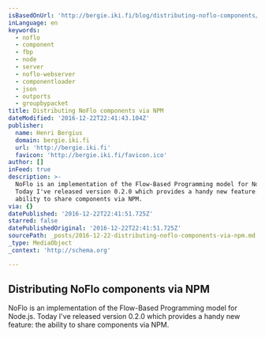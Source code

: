 ```yaml
---
isBasedOnUrl: 'http://bergie.iki.fi/blog/distributing-noflo-components/'
inLanguage: en
keywords:
  - noflo
  - component
  - fbp
  - node
  - server
  - noflo-webserver
  - componentloader
  - json
  - outports
  - groupbypacket
title: Distributing NoFlo components via NPM
dateModified: '2016-12-22T22:41:43.104Z'
publisher:
  name: Henri Bergius
  domain: bergie.iki.fi
  url: 'http://bergie.iki.fi'
  favicon: 'http://bergie.iki.fi/favicon.ico'
author: []
inFeed: true
description: >-
  NoFlo is an implementation of the Flow-Based Programming model for Node.js.
  Today I've released version 0.2.0 which provides a handy new feature: the
  ability to share components via NPM.
via: {}
datePublished: '2016-12-22T22:41:51.725Z'
starred: false
datePublishedOriginal: '2016-12-22T22:41:51.725Z'
sourcePath: _posts/2016-12-22-distributing-noflo-components-via-npm.md
_type: MediaObject
_context: 'http://schema.org'

---
```

<article style=""><h1>Distributing NoFlo components via NPM</h1><p>NoFlo is an implementation of the Flow-Based Programming model for Node.js. Today I've released version 0.2.0 which provides a handy new feature: the ability to share components via NPM.</p></article>